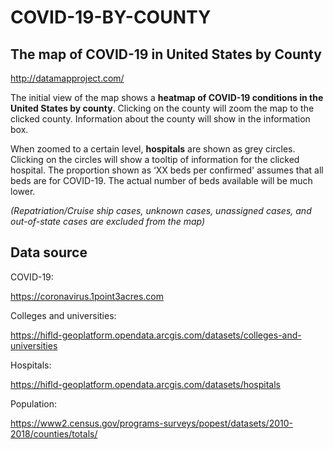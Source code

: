 # COVID-19-BY-COUNTY

## The map of COVID-19 in United States by County

http://datamapproject.com/

The initial view of the map shows a **heatmap of COVID-19 conditions in the United States by county**. Clicking on the county will zoom the map to the clicked county. Information about the county will show in the information box.

When zoomed to a certain level, **hospitals** are shown as grey circles. Clicking on the circles will show a tooltip of information for the clicked hospital. The proportion shown as ‘XX beds per confirmed' assumes that all beds are for COVID-19. The actual number of beds available will be much lower. 

*(Repatriation/Cruise ship cases, unknown cases, unassigned cases, and out-of-state cases are excluded from the map)*

## Data source

COVID-19: 

https://coronavirus.1point3acres.com

Colleges and universities:

https://hifld-geoplatform.opendata.arcgis.com/datasets/colleges-and-universities

Hospitals:

https://hifld-geoplatform.opendata.arcgis.com/datasets/hospitals

Population:

https://www2.census.gov/programs-surveys/popest/datasets/2010-2018/counties/totals/

